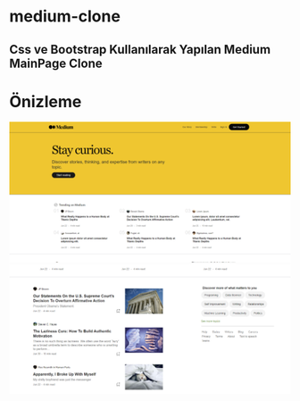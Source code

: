# medium-clone

## Css ve Bootstrap Kullanılarak Yapılan Medium MainPage Clone

# Önizleme

![preview](medium.png)
![preview](medium-2.png)
